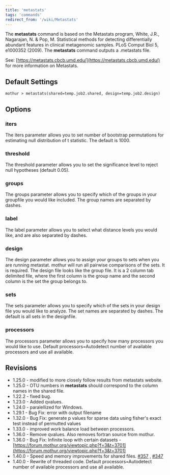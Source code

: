 ```yaml
---
title: 'metastats'
tags: 'commands'
redirect_from: '/wiki/Metastats'
---
```

The **metastats** command is based on the Metastats program, White, J.R.,
Nagarajan, N. & Pop, M. Statistical methods for detecting differentially
abundant features in clinical metagenomic samples. PLoS Comput Biol 5,
e1000352 (2009). The **metastats** command outputs a .metastats file.

See: [https://metastats.cbcb.umd.edu/](https://metastats.cbcb.umd.edu/) for more information on Metastats.

## Default Settings

    mothur > metastats(shared=temp.job2.shared, design=temp.job2.design)

## Options

### iters

The iters parameter allows you to set number of bootstrap permutations
for estimating null distribution of t statistic. The default is 1000.

### threshold

The threshold parameter allows you to set the significance level to
reject null hypotheses (default 0.05).

### groups

The groups parameter allows you to specify which of the groups in your
groupfile you would like included. The group names are separated by
dashes.

### label

The label parameter allows you to select what distance levels you would
like, and are also separated by dashes.

### design

The design parameter allows you to assign your groups to sets when you
are running metastat. mothur will run all pairwise comparisons of the
sets. It is required. The design file looks like the group file. It is a
2 column tab delimited file, where the first column is the group name
and the second column is the set the group belongs to.

### sets

The sets parameter allows you to specify which of the sets in your
design file you would like to analyze. The set names are separated by
dashes. The default is all sets in the designfile.

### processors

The processors parameter allows you to specify how many processors you
would like to use. Default processors=Autodetect number of available
processors and use all available.

## Revisions

-   1.25.0 - modified to more closely follow results from metastats
    website.
-   1.25.0 - OTU numbers in **metastats** should correspond to the column
    names in the shared file.
-   1.22.2 - fixed bug.
-   1.23.0 - Added qvalues.
-   1.24.0 - paralellized for Windows.
-   1.29.1 - Bug Fix: error with output filename
-   1.32.0 - Bug Fix: generate p values for sparse data using fisher\'s
    exact test instead of permutted values
-   1.33.0 - improved work balance load between processors.
-   1.36.0 - Remove qvalues. Also removes fortran source from mothur.
-   1.36.0 - Bug Fix: Infinite loop with certain datasets -
    [https://forum.mothur.org/viewtopic.php?f=3&t=3701](https://forum.mothur.org/viewtopic.php?f=3&t=3701)
-   1.40.0 - Speed and memory improvements for shared files.
    [\#357](https://github.com/mothur/mothur/issues/357) ,
    [\#347](https://github.com/mothur/mothur/issues/347)
-   1.40.0 - Rewrite of threaded code. Default processors=Autodetect
    number of available processors and use all available.


